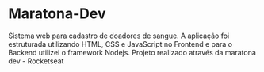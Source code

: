 # Maratona-Dev
Sistema web para cadastro de doadores de sangue. A aplicação foi estruturada utilizando HTML, CSS e JavaScript no Frontend e para o Backend utilizei o framework Nodejs. Projeto realizado através da maratona dev - Rocketseat
